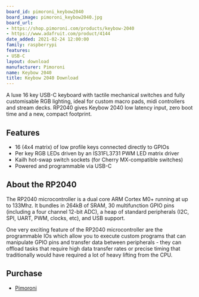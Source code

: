 ```yaml
---
board_id: pimoroni_keybow2040
board_image: pimoroni_keybow2040.jpg
board_url:
- https://shop.pimoroni.com/products/keybow-2040
- https://www.adafruit.com/product/4144
date_added: 2021-02-24 12:00:00
family: raspberrypi
features:
- USB-C
layout: download
manufacturer: Pimoroni
name: Keybow 2040
title: Keybow 2040 Download
---
```


A luxe 16 key USB-C keyboard with tactile mechanical switches and fully customisable RGB lighting, ideal for custom macro pads, midi controllers and stream decks. RP2040 gives Keybow 2040 low latency input, zero boot time and a new, compact footprint.

## Features
* 16 (4x4 matrix) of low profile keys connected directly to GPIOs
* Per key RGB LEDs driven by an IS31FL3731 PWM LED matrix driver
* Kailh hot-swap switch sockets (for Cherry MX-compatible switches)
* Powered and programmable via USB-C

## About the RP2040
The RP2040 microcontroller is a dual core ARM Cortex M0+ running at up to 133Mhz. It bundles in 264kB of SRAM, 30 multifunction GPIO pins (including a four channel 12-bit ADC), a heap of standard peripherals (I2C, SPI, UART, PWM, clocks, etc), and USB support.

One very exciting feature of the RP2040 microcontroller are the programmable IOs which allow you to execute custom programs that can manipulate GPIO pins and transfer data between peripherals - they can offload tasks that require high data transfer rates or precise timing that traditionally would have required a lot of heavy lifting from the CPU.

## Purchase
* [Pimoroni](https://shop.pimoroni.com/products/keybow-2040)

